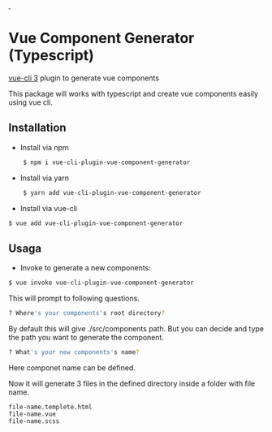 <a href="https://www.npmjs.com/package/vue-cli-plugin-vue-component-generator">
    <img alt="" src="https://img.shields.io/npm/v/vue-cli-plugin-vue-component-generator/latest.svg?style=flat-square">
</a>
<a href="https://www.npmjs.com/package/vue-cli-plugin-vue-component-generator">
    <img alt="" src="https://img.shields.io/npm/dm/vue-cli-plugin-vue-component-generator.svg?style=flat-square">
</a>

# Vue Component Generator (Typescript)

[vue-cli 3](https://github.com/vuejs/vue-cli) plugin to generate vue components 

This package will works with typescript and create vue components easily using vue cli.

## Installation

- Install via npm 

```sh
    $ npm i vue-cli-plugin-vue-component-generator
```

- Install via yarn

```sh
    $ yarn add vue-cli-plugin-vue-component-generator
```

- Install via vue-cli

```sh
$ vue add vue-cli-plugin-vue-component-generator
```

## Usaga
- Invoke to generate a new components:

```sh
$ vue invoke vue-cli-plugin-vue-component-generator
```
This will prompt to following questions.
    
```sh
? Where's your components's root directory? 
```

By default this will give ./src/components path. But you can decide and type the path you want to generate the component.

```sh
? What's your new components's name? 
```
Here componet name can be defined.

Now it will generate 3 files in the defined directory inside a folder with file name.

    file-name.templete.html
    file-name.vue
    file-name.scss
